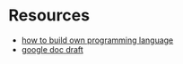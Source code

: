# Resources

- [how to build own programming language](https://gota7.github.io/GotaGuide/ProgrammingLanguage/AntlrSetup.html)
- [google doc draft](https://docs.google.com/document/d/1FlCV4nhOraH0lYdJN95O1IeyLy7EtSpcaHjNe8p-6Ek/edit)
